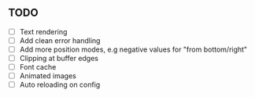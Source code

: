 
## TODO
- [ ] Text rendering
- [ ] Add clean error handling
- [ ] Add more position modes, e.g negative values for "from bottom/right"
- [ ] Clipping at buffer edges
- [ ] Font cache
- [ ] Animated images
- [ ] Auto reloading on config
